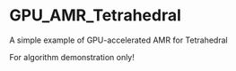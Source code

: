 # GPU_AMR_Tetrahedral
A simple example of GPU-accelerated AMR for Tetrahedral

For algorithm demonstration only!